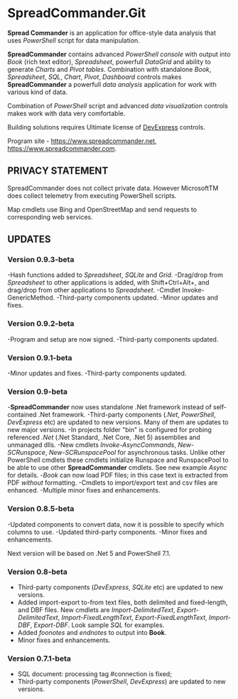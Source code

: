# SpreadCommander.Git

**Spread Commander** is an application for office-style data analysis that uses *PowerShell* script for data manipulation.

**SpreadCommander** contains advanced *PowerShell console* with output into *Book* (rich text editor), *Spreadsheet*, powerfull *DataGrid* and ability to generate *Charts* and *Pivot tables*. Combination with standalone *Book*, *Spreadsheet*, *SQL*, *Chart*, *Pivot*, *Dashboard* controls makes **SpreadCommander** a powerfull *data analysis* application for work with various kind of data.

Combination of *PowerShell* script and advanced *data visualization* controls makes work with data very comfortable.

Building solutions requires Ultimate license of [DevExpress](https://www.devexpress.com) controls.

Program site - <https://www.spreadcommander.net>, <https://www.spreadcommander.com>.

## PRIVACY STATEMENT

SpreadCommander does not collect private data. However MicrosoftTM does collect telemetry from executing PowerShell scripts.

Map cmdlets use Bing and OpenStreetMap and send requests to corresponding web services.

## UPDATES

### Version 0.9.3-beta
-Hash functions added to *Spreadsheet*, *SQLite* and *Grid*.
-Drag/drop from *Spreadsheet* to other applications is added, with Shift+Ctrl+Alt+<drag range>,
and drag/drop from other applications to *Spreadsheet*.
-Cmdlet Invoke-GenericMethod.
-Third-party components updated.
-Minor updates and fixes.

### Version 0.9.2-beta
-Program and setup are now signed.
-Third-party components updated.

### Version 0.9.1-beta
-Minor updates and fixes.
-Third-party components updated.

### Version 0.9-beta
-**SpreadCommander** now uses standalone .Net framework instead of self-contained .Net framework.
-Third-party components (*.Net*, *PowerShell*, *DevExpress* etc) are updated to new versions. Many of them are updates to new major versions.
-In projects folder "bin" is configured for probing referenced *.Net* (.Net Standard, .Net Core, .Net 5) assemblies and unmanaged dlls.
-New cmdlets *Invoke-AsyncCommands*, *New-SCRunspace*, *New-SCRunspacePool* for asynchronous tasks. Unlike other PowerShell cmdlets 
these cmdlets initialize Runspace and RunspacePool to be able to use other **SpreadCommander** cmdlets. See new example *Async* for details.
-*Book* can now load PDF files; in this case text is extracted from PDF *without* formatting.
-Cmdlets to import/export text and csv files are enhanced.
-Multiple minor fixes and enhancements.

### Version 0.8.5-beta
-Updated components to convert data, now it is possible to specify which columns to use.
-Updated third-party components.
-Minor fixes and enhancements.

Next version will be based on .Net 5 and PowerShell 7.1.

### Version 0.8-beta
- Third-party components (*DevExpress*, *SQLite* etc) are updated to new versions.
- Added import-export to-from text files, both delimited and fixed-length, and DBF files. New cmdlets are *Import-DelimitedText*, *Export-DelimitedText*, *Import-FixedLengthText*, *Export-FixedLengthText*, *Import-DBF*, *Export-DBF*. Look sample *SQL* for examples.
- Added *foonotes* and *endnotes* to output into **Book**.
- Minor fixes and enhancements.

### Version 0.7.1-beta
- SQL document: processing tag #connection is fixed;
- Third-party components (*PowerShell*, *DevExpress*) are updated to new versions.